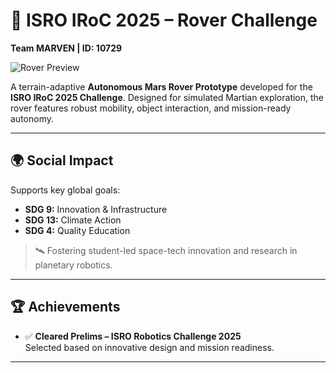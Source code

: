 # 🚀 ISRO IRoC 2025 – Rover Challenge  
**Team MARVEN | ID: 10729**

![Rover Preview](rover_preview.jpeg)

A terrain-adaptive **Autonomous Mars Rover Prototype** developed for the **ISRO IRoC 2025 Challenge**. Designed for simulated Martian exploration, the rover features robust mobility, object interaction, and mission-ready autonomy.

---

## 🌍 Social Impact

Supports key global goals:
- **SDG 9:** Innovation & Infrastructure  
- **SDG 13:** Climate Action  
- **SDG 4:** Quality Education  

> 🛰️ Fostering student-led space-tech innovation and research in planetary robotics.

---

## 🏆 Achievements

- ✅ **Cleared Prelims – ISRO Robotics Challenge 2025**  
  Selected based on innovative design and mission readiness.

---
